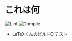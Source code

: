 # これは何

![Lint](https://github.com/eggplants/latex-docs/workflows/Lint/badge.svg)
![Compile](https://github.com/eggplants/latex-docs/workflows/Compile/badge.svg)

- LaTeXくんのビルドCIテスト
